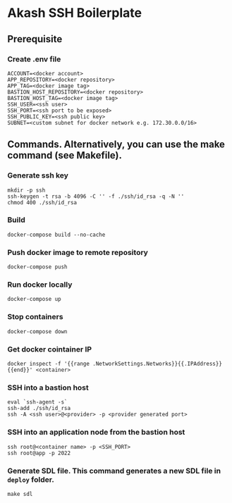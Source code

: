 # Akash SSH Boilerplate


## Prerequisite

### Create .env file
```
ACCOUNT=<docker account>
APP_REPOSITORY=<docker repository>
APP_TAG=<docker image tag>
BASTION_HOST_REPOSITORY=<docker repository>
BASTION_HOST_TAG=<docker image tag>
SSH_USER=<ssh user>
SSH_PORT=<ssh port to be exposed>
SSH_PUBLIC_KEY=<ssh public key>
SUBNET=<custom subnet for docker network e.g. 172.30.0.0/16>
```

## Commands. Alternatively, you can use the make command (see Makefile).

### Generate ssh key
    mkdir -p ssh
	ssh-keygen -t rsa -b 4096 -C '' -f ./ssh/id_rsa -q -N ''
	chmod 400 ./ssh/id_rsa
### Build
	docker-compose build --no-cache 

### Push docker image to remote repository
	docker-compose push

### Run docker locally
    docker-compose up

### Stop containers
    docker-compose down

### Get docker cointainer IP
    docker inspect -f '{{range .NetworkSettings.Networks}}{{.IPAddress}}{{end}}' <container>

### SSH into a bastion host
    eval `ssh-agent -s`
    ssh-add ./ssh/id_rsa
    ssh -A <ssh user>@<provider> -p <provider generated port>

### SSH into an application node from the bastion host
    ssh root@<container name> -p <SSH_PORT>
    ssh root@app -p 2022

### Generate SDL file. This command generates a new SDL file in `deploy` folder.
    make sdl

